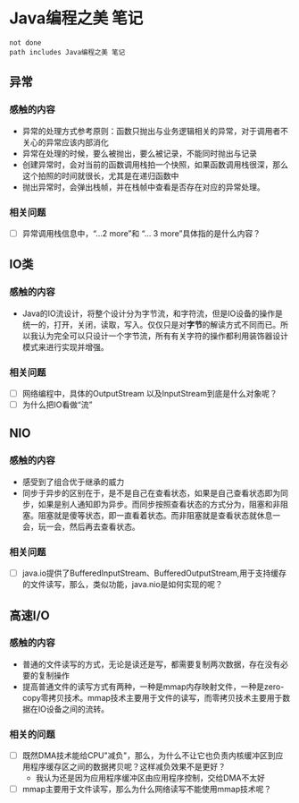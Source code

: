 # Java编程之美 笔记
```tasks
not done
path includes Java编程之美 笔记
```
## 异常
### 感触的内容
- 异常的处理方式参考原则：函数只抛出与业务逻辑相关的异常，对于调用者不关心的异常应该内部消化
- 异常在处理的时候，要么被抛出，要么被记录，不能同时抛出与记录
- 创建异常时，会对当前的函数调用栈拍一个快照，如果函数调用栈很深，那么这个拍照的时间就很长，尤其是在递归函数中
- 抛出异常时，会弹出栈帧，并在栈帧中查看是否存在对应的异常处理。
### 相关问题
- [ ] 异常调用栈信息中，“…2 more”和 “… 3 more”具体指的是什么内容？
## IO类
### 感触的内容
- Java的IO流设计，将整个设计分为字节流，和字符流，但是IO设备的操作是统一的，打开，关闭，读取，写入。仅仅只是对**字节**的解读方式不同而已。所以我认为完全可以只设计一个字节流，所有有关字符的操作都利用装饰器设计模式来进行实现并增强。
### 相关问题
- [ ]  网络编程中，具体的OutputStream 以及InputStream到底是什么对象呢？
- [ ]  为什么把IO看做“流”
## NIO
### 感触的内容
- 感受到了组合优于继承的威力
- 同步于异步的区别在于，是不是自己在查看状态，如果是自己查看状态即为同步，如果是别人通知即为异步。而同步按照查看状态的方式分为，阻塞和非阻塞。阻塞就是傻等状态，即一直看着状态。而非阻塞就是查看状态就休息一会，玩一会，然后再去查看状态。
### 相关问题
- [ ]  java.io提供了BufferedInputStream、BufferedOutputStream,用于支持缓存的文件读写，那么，类似功能，java.nio是如何实现的呢？
## 高速I/O
### 感触的内容
- 普通的文件读写的方式，无论是读还是写，都需要复制两次数据，存在没有必要的复制操作
- 提高普通文件的读写方式有两种，一种是mmap内存映射文件，一种是zero-copy零拷贝技术。mmap技术主要用于文件的读写，而零拷贝技术主要用于数据在IO设备之间的流转。
### 相关的问题
- [ ] 既然DMA技术能给CPU"减负"，那么，为什么不让它也负责内核缓冲区到应用程序缓存区之间的数据拷贝呢？这样减负效果不是更好？
	- 我认为还是因为应用程序缓冲区由应用程序控制，交给DMA不太好
- [ ] mmap主要用于文件读写，那么为什么网络读写不能使用mmap技术呢？
